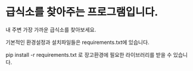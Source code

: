 # 급식소를 찾아주는 프로그램입니다.

내 주변 가장 가까운 급식소를 찾아보세요.

기본적인 환경설정과 설치파일들은
requirements.txt에 있습니다.

pip install -r requirements.txt
로 장고환경에 필요한 라이브러리를 받을 수 있습니다.

